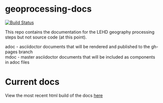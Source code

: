 # geoprocessing-docs
[![Build Status](https://travis-ci.org/LEDApplications/geoprocessing-docs.svg?branch=master)](https://travis-ci.org/LEDApplications/geoprocessing-docs)

This repo contains the documentation for the LEHD geography processing steps but not source code (at this point).  

adoc - asciidoctor documents that will be rendered and published to the gh-pages branch  
mdoc - master asciidoctor documents that will be included as components in adoc files  

# Current docs
View the most recent html build of the docs [here](https://ledapplications.github.io/geoprocessing-docs/)
